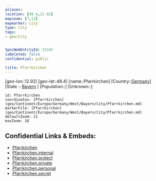 ```yaml
---
aliases: 
location: [48.4,12.92]
mapzoom: [7,12] 
mapmarker: city 
type: City
tags:
- geo/City


SpocWebEntityId: 33343
isDeleted: false
confidential: public

title: Pfarrkirchen
---
```

[geo-lon::12.92]
[geo-lat::48.4]
[name::Pfarrkirchen]
[Country::[Germany](geo/Continent/Europe/Germany.md)]
[State :: [Bayern](geo/Continent/Europe/Germany/West/Bayern.md) ]
[Population::]
[Unknown::]


```leaflet
id: Pfarrkirchen
coordinates: [Pfarrkirchen](geo/Continent/Europe/Germany/West/Bayern/City/Pfarrkirchen.md)
markerFile: [Pfarrkirchen](geo/Continent/Europe/Germany/West/Bayern/City/Pfarrkirchen.md)
defaultZoom: 11 
maxZoom: 18
```


## Confidential Links & Embeds: 
- [Pfarrkirchen](../../../../../../../../_public/geo/Continent/Europe/Germany/West/Bayern/City/Pfarrkirchen.md) 
- [Pfarrkirchen.internal](../../../../../../../../_internal/geo/Continent/Europe/Germany/West/Bayern/City/Pfarrkirchen.internal.md) 
- [Pfarrkirchen.protect](../../../../../../../../_protect/geo/Continent/Europe/Germany/West/Bayern/City/Pfarrkirchen.protect.md) 
- [Pfarrkirchen.private](../../../../../../../../_private/geo/Continent/Europe/Germany/West/Bayern/City/Pfarrkirchen.private.md) 
- [Pfarrkirchen.personal](../../../../../../../../_personal/geo/Continent/Europe/Germany/West/Bayern/City/Pfarrkirchen.personal.md) 
- [Pfarrkirchen.secret](../../../../../../../../_secret/geo/Continent/Europe/Germany/West/Bayern/City/Pfarrkirchen.secret.md) 
